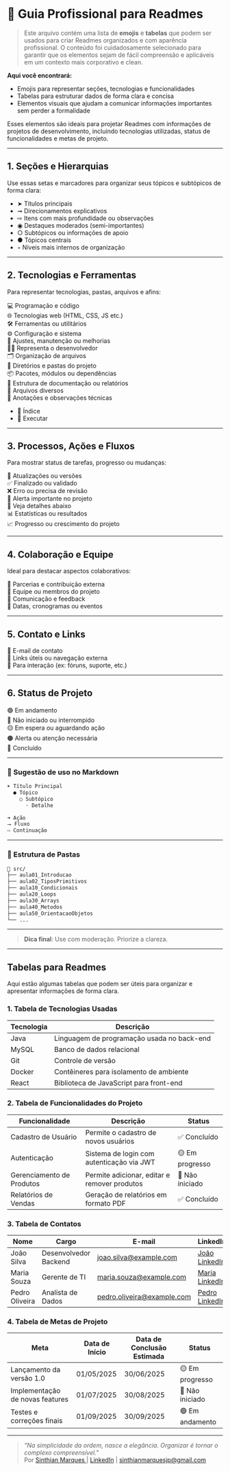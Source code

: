 # 📄 Guia Profissional para Readmes

> Este arquivo contém uma lista de **emojis** e **tabelas** que podem ser usados para criar Readmes organizados e com aparência profissional. O conteúdo foi cuidadosamente selecionado para garantir que os elementos sejam de fácil compreensão e aplicáveis em um contexto mais corporativo e clean.

**Aqui você encontrará:**
- Emojis para representar seções, tecnologias e funcionalidades
- Tabelas para estruturar dados de forma clara e concisa
- Elementos visuais que ajudam a comunicar informações importantes sem perder a formalidade

Esses elementos são ideais para projetar Readmes com informações de projetos de desenvolvimento, incluindo tecnologias utilizadas, status de funcionalidades e metas de projeto.

---

## 1.  Seções e Hierarquias

Use essas setas e marcadores para organizar seus tópicos e subtópicos de forma clara:

- ➤ Títulos principais
- ➞ Direcionamentos explicativos
- ⇨ Itens com mais profundidade ou observações
- ◉ Destaques moderados (semi-importantes)
- ○  Subtópicos ou informações de apoio
- ●  Tópicos centrais
- ◦ Níveis mais internos de organização

---

## 2. Tecnologias e Ferramentas

Para representar tecnologias, pastas, arquivos e afins:

💻 Programação e código  
🌐 Tecnologias web (HTML, CSS, JS etc.)  
🛠️ Ferramentas ou utilitários  
⚙️ Configuração e sistema  
🔧 Ajustes, manutenção ou melhorias  
🧑‍💻 Representa o desenvolvedor  
🗂️ Organização de arquivos  
📂 Diretórios e pastas do projeto  
📦 Pacotes, módulos ou dependências  
🧾 Estrutura de documentação ou relatórios  
📄 Arquivos diversos  
📝 Anotações e observações técnicas
- 📑 Índice
- 🔹 Executar

---

## 3. Processos, Ações e Fluxos

Para mostrar status de tarefas, progresso ou mudanças:

🔄 Atualizações ou versões  
✅ Finalizado ou validado  
❌ Erro ou precisa de revisão  
🚩 Alerta importante no projeto  
🔻 Veja detalhes abaixo  
📊 Estatísticas ou resultados  
📈 Progresso ou crescimento do projeto

---

## 4. Colaboração e Equipe

Ideal para destacar aspectos colaborativos:

🤝 Parcerias e contribuição externa  
👥 Equipe ou membros do projeto  
💬 Comunicação e feedback  
📅 Datas, cronogramas ou eventos

---

## 5. Contato e Links

📧 E-mail de contato  
🔗 Links úteis ou navegação externa  
💬 Para interação (ex: fóruns, suporte, etc.)

---

## 6. Status de Projeto

🟢 Em andamento  
🔴 Não iniciado ou interrompido  
🟡 Em espera ou aguardando ação  
🟠 Alerta ou atenção necessária  
🔵 Concluído

---

### 🔁 Sugestão de uso no Markdown

```bash
➤ Título Principal
  ● Tópico
    ○ Subtópico
      ◦ Detalhe

➜ Ação
⭢ Fluxo
⇨ Continuação
```

---

### 📂 Estrutura de Pastas

```bash
📁 src/
├── aula01_Introducao
├── aula02_TiposPrimitivos
├── aula10_Condicionais
├── aula20_Loops
├── aula30_Arrays
├── aula40_Metodos
├── aula50_OrientacaoObjetos
└── ...
```

---

> **Dica final**: Use com moderação. Priorize a clareza. 

---

## Tabelas para Readmes

Aqui estão algumas tabelas que podem ser úteis para organizar e apresentar informações de forma clara.

### 1. **Tabela de Tecnologias Usadas**

| Tecnologia   | Descrição                                   |
|--------------|---------------------------------------------|
| Java         | Linguagem de programação usada no back-end  |
| MySQL        | Banco de dados relacional                   |
| Git          | Controle de versão                         |
| Docker       | Contêineres para isolamento de ambiente    |
| React        | Biblioteca de JavaScript para front-end     |

### 2. **Tabela de Funcionalidades do Projeto**

| Funcionalidade            | Descrição                                          | Status   |
|---------------------------|----------------------------------------------------|----------|
| Cadastro de Usuário        | Permite o cadastro de novos usuários               | ✅ Concluído |
| Autenticação               | Sistema de login com autenticação via JWT          | 🟡 Em progresso |
| Gerenciamento de Produtos  | Permite adicionar, editar e remover produtos      | 🔴 Não iniciado |
| Relatórios de Vendas       | Geração de relatórios em formato PDF               | ✅ Concluído |

### 3. **Tabela de Contatos**

| Nome            | Cargo                | E-mail                          | LinkedIn                      |
|-----------------|----------------------|---------------------------------|-------------------------------|
| João Silva      | Desenvolvedor Backend| joao.silva@example.com          | [João LinkedIn](#)             |
| Maria Souza     | Gerente de TI        | maria.souza@example.com         | [Maria LinkedIn](#)            |
| Pedro Oliveira  | Analista de Dados    | pedro.oliveira@example.com      | [Pedro LinkedIn](#)            |

### 4. **Tabela de Metas de Projeto**

| Meta                          | Data de Início | Data de Conclusão Estimada | Status   |
|-------------------------------|----------------|----------------------------|----------|
| Lançamento da versão 1.0       | 01/05/2025     | 30/06/2025                 | 🟡 Em progresso |
| Implementação de novas features| 01/07/2025     | 30/08/2025                 | 🔴 Não iniciado |
| Testes e correções finais      | 01/09/2025     | 30/09/2025                 | 🟢 Em andamento |

---

> _"Na simplicidade da ordem, nasce a elegância. Organizar é tornar o complexo compreensível."_  
Por [Sinthian Marques ](https://github.com/SinthianMar) | [LinkedIn](https://www.linkedin.com/in/sinthianmarques) | sinthianmarquesjp@gmail.com



